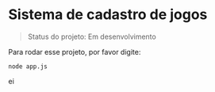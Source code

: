 <h1>Sistema de cadastro de jogos</h1>

> Status do projeto: Em desenvolvimento

Para rodar esse projeto, por favor digite:

```
node app.js
```
ei